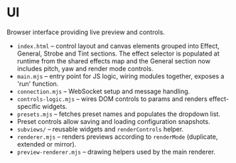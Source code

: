 # UI

Browser interface providing live preview and controls.

- `index.html` – control layout and canvas elements grouped into Effect, General, Strobe and Tint sections. The effect selector is populated at runtime from the shared effects map and the General section now includes pitch, yaw and render mode controls.
- `main.mjs` – entry point for JS logic, wiring modules together, exposes a 'run' function.
- `connection.mjs` – WebSocket setup and message handling.
- `controls-logic.mjs` – wires DOM controls to params and renders effect-specific widgets.
- `presets.mjs` – fetches preset names and populates the dropdown list.
- Preset controls allow saving and loading configuration snapshots.
- `subviews/` – reusable widgets and `renderControls` helper.
- `renderer.mjs` – renders previews according to `renderMode` (duplicate, extended or mirror).
- `preview-renderer.mjs` – drawing helpers used by the main renderer.
